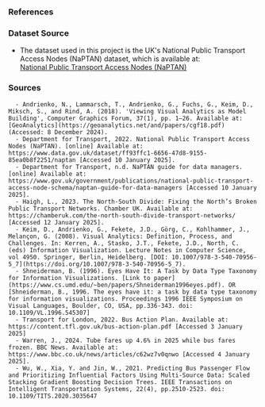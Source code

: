 ### References

### Dataset Source
- The dataset used in this project is the UK's National Public Transport Access Nodes (NaPTAN) dataset, which is available at:  
  [National Public Transport Access Nodes (NaPTAN)](https://www.data.gov.uk/dataset/ff93ffc1-6656-47d8-9155-85ea0b8f2251/national-public-transport-access-nodes-naptan)

### Sources
      - Andrienko, N., Lammarsch, T., Andrienko, G., Fuchs, G., Keim, D., Miksch, S., and Rind, A. (2018). 'Viewing Visual Analytics as Model Building', Computer Graphics Forum, 37(1), pp. 1–26. Available at: [GeoAnalytics](https://geoanalytics.net/and/papers/cgf18.pdf) (Accessed: 8 December 2024).
      - Department for Transport, 2022. National Public Transport Access Nodes (NaPTAN). [online] Available at: https://www.data.gov.uk/dataset/ff93ffc1-6656-47d8-9155-85ea0b8f2251/naptan [Accessed 10 January 2025].
      - Department for Transport, n.d. NaPTAN guide for data managers. [online] Available at: https://www.gov.uk/government/publications/national-public-transport-access-node-schema/naptan-guide-for-data-managers [Accessed 10 January 2025].
      - Haigh, L., 2023. The North-South Divide: Fixing the North’s Broken Public Transport Networks. Chamber UK. Available at: https://chamberuk.com/the-north-south-divide-transport-networks/ [Accessed 12 January 2025].
      - Keim, D., Andrienko, G., Fekete, J.D., Görg, C., Kohlhammer, J., Melançon, G. (2008). Visual Analytics: Definition, Process, and Challenges. In: Kerren, A., Stasko, J.T., Fekete, J.D., North, C. (eds) Information Visualization. Lecture Notes in Computer Science, vol 4950. Springer, Berlin, Heidelberg. [DOI: 10.1007/978-3-540-70956-5_7](https://doi.org/10.1007/978-3-540-70956-5_7).
      - Shneiderman, B. (1996). Eyes Have It: A Task by Data Type Taxonomy for Information Visualizations. [Link to paper](https://www.cs.umd.edu/~ben/papers/Shneiderman1996eyes.pdf). OR [Shneiderman, B., 1996. The eyes have it: a task by data type taxonomy for information visualizations. Proceedings 1996 IEEE Symposium on Visual Languages, Boulder, CO, USA, pp.336-343. doi: 10.1109/VL.1996.545307]
      - Transport for London, 2022. Bus Action Plan. Available at: https://content.tfl.gov.uk/bus-action-plan.pdf [Accessed 3 January 2025]
      - Warren, J., 2024. Tube fares up 4.6% in 2025 while bus fares frozen. BBC News. Available at: https://www.bbc.co.uk/news/articles/c62wz7v0qnwo [Accessed 4 January 2025].
      - Wu, W., Xia, Y. and Jin, W., 2021. Predicting Bus Passenger Flow and Prioritizing Influential Factors Using Multi-Source Data: Scaled Stacking Gradient Boosting Decision Trees. IEEE Transactions on Intelligent Transportation Systems, 22(4), pp.2510-2523. doi: 10.1109/TITS.2020.3035647
    